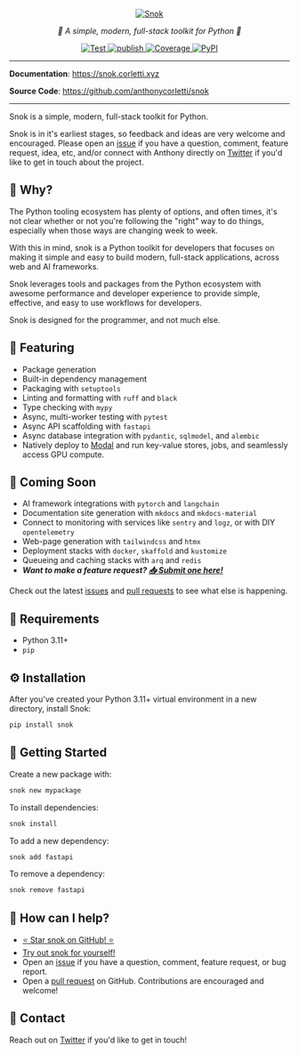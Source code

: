 <p align="center">
  <a href="https://snok.corletti.xyz"><img src="https://github.com/anthonycorletti/snok/blob/main/docs/img/logo.png?raw=true" alt="Snok"></a>
</p>
<p align="center">
    <em>🚀 A simple, modern, full-stack toolkit for Python 🐍</em>
</p>
<p align="center">
<a href="https://github.com/anthonycorletti/snok/actions?query=workflow%3Atest" target="_blank">
    <img src="https://github.com/anthonycorletti/snok/workflows/test/badge.svg" alt="Test">
</a>
<a href="https://github.com/anthonycorletti/snok/actions?query=workflow%3Apublish" target="_blank">
    <img src="https://github.com/anthonycorletti/snok/workflows/publish/badge.svg" alt="publish">
</a>
<a href="https://codecov.io/gh/anthonycorletti/snok" target="_blank">
    <img src="https://img.shields.io/codecov/c/github/anthonycorletti/snok?color=%2334D058" alt="Coverage">
</a>
<a href="https://pypi.org/project/snok/" target="_blank">
    <img alt="PyPI" src="https://img.shields.io/pypi/v/snok?color=blue">
</a>
</p>

---

**Documentation**: <a href="https://snok.corletti.xyz" target="_blank">https://snok.corletti.xyz</a>

**Source Code**: <a href="https://github.com/anthonycorletti/snok" target="_blank">https://github.com/anthonycorletti/snok</a>

---

Snok is a simple, modern, full-stack toolkit for Python.

Snok is in it's earliest stages, so feedback and ideas are very welcome and encouraged. Please open an [issue](https://github.com/anthonycorletti/snok/issues/new/choose) if you have a question, comment, feature request, idea, etc, and/or connect with Anthony directly on [Twitter](https://twitter.com/anthonycorletti) if you'd like to get in touch about the project.


## 🙋 Why?

The Python tooling ecosystem has plenty of options, and often times, it's not clear whether or not you're following the "right" way to do things, especially when those ways are changing week to week.

With this in mind, snok is a Python toolkit for developers that focuses on making it simple and easy to build modern, full-stack applications, across web and AI frameworks.

Snok leverages tools and packages from the Python ecosystem with awesome performance and developer experience to provide simple, effective, and easy to use workflows for developers.

Snok is designed for the programmer, and not much else.


## 🎉 Featuring

- Package generation
- Built-in dependency management
- Packaging with `setuptools`
- Linting and formatting with `ruff` and `black`
- Type checking with `mypy`
- Async, multi-worker testing with `pytest`
- Async API scaffolding with `fastapi`
- Async database integration with `pydantic`, `sqlmodel`, and `alembic`
- Natively deploy to [Modal](https://modal.com) and run key-value stores, jobs, and seamlessly access GPU compute.

## 🤩 Coming Soon

- AI framework integrations with `pytorch` and `langchain`
- Documentation site generation with `mkdocs` and `mkdocs-material`
- Connect to monitoring with services like `sentry` and `logz`, or with DIY `opentelemetry`
- Web-page generation with `tailwindcss` and `htmx`
- Deployment stacks with `docker`, `skaffold` and `kustomize`
- Queueing and caching stacks with `arq` and `redis`
- ***Want to make a feature request? [📥 Submit one here!](https://github.com/anthonycorletti/snok/issues/new?assignees=&labels=enhancement&projects=&template=feature.md&title=%5BFEATURE%5D)***

Check out the latest [issues](https://github.com/anthonycorletti/snok/issues) and [pull requests](https://github.com/anthonycorletti/snok/pulls) to see what else is happening.

## 📝 Requirements

- Python 3.11+
- `pip`

## ⚙️ Installation

After you've created your Python 3.11+ virtual environment in a new directory, install Snok:

```sh
pip install snok
```

## 🐍 Getting Started

Create a new package with:

```sh
snok new mypackage
```

To install dependencies:

```sh
snok install
```

To add a new dependency:

```sh
snok add fastapi
```

To remove a dependency:

```sh
snok remove fastapi
```

## 🫶 How can I help?

- [⭐️ Star snok on GitHub! ⭐️](https://github.com/anthonycorletti/snok)
- [Try out snok for yourself!](./getting-started/hello-snok.md)
- Open an [issue](https://github.com/anthonycorletti/snok/issues/new/choose) if you have a question, comment, feature request, or bug report.
- Open a [pull request](https://github.com/anthonycorletti/snok/compare) on GitHub. Contributions are encouraged and welcome!

## 📲 Contact

Reach out on [Twitter](https://twitter.com/anthonycorletti) if you'd like to get in touch!

&nbsp;
